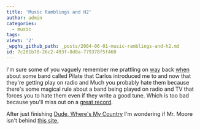 ```yaml
---
title: 'Music Ramblings and H2'
author: admin
categories:
  - music
tags: 
views: '2'
_wpghs_github_path: _posts/2004-06-01-music-ramblings-and-h2.md
id: 7c281b70-26c2-493f-8d8a-779378f5f460
---
```

<p>I'm sure some of you vaguely remember me prattling on <a href="http://www.mennoboy.com/chris/archives/000083.html">way</a> back <a href="http://www.mennoboy.com/chris/archives/000082.html">when</a> about some band called Pilate that Carlos introduced me to and now that they're getting play on radio and Much you probably hate them because there's some magical rule about a band being played on radio and TV that forces you to hate them even if they write a good tune.  Which is too bad because you'll miss out on a <a HREF="http://www.amazon.ca/exec/obidos/ASIN/B0000CO14V/farawsoclos0a-20">great record</a>.</p>
<p>After just finishing <a href="http://www.amazon.ca/exec/obidos/ASIN/0446532231/farawsoclos0a-20">Dude, Where's My Country</a> I'm wondering if Mr. Moore isn't behind <a href="http://www.fuh2.com/">this site.</a></p>
